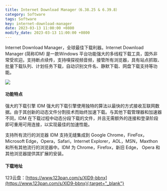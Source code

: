 ```yaml
---
title: Internet Download Manager（6.38.25 & 6.39.8）
category: Software
tags: Software
key: internet-download-manager
date: 2023-03-13 11:00:00 +0800
modify_date: 2023-03-13 11:00:00 +0800
---
```


Internet Download Manager，全球最佳下载利器。Internet Download Manager (简称IDM) 是一款Windows 平台功能强大的多线程下载工具，国外非常受欢迎。支持断点续传，支持嗅探视频音频，接管所有浏览器，具有站点抓取、批量下载队列、计划任务下载，自动识别文件名、静默下载、网盘下载支持等功能。

<!--more-->

![](https://nanlon.gitee.io/images/2023-03-13_internet-download-manager-01.png)

#### 功能特点

强大的下载引擎
IDM 强大的下载引擎使用独特的算法以最快的方式接收互联网数据。由于其创新的动态文件分割技术而始终加速下载。与其他下载管理器和加速器不同，IDM 在下载过程中动态分段下载的文件，并且无需额外的连接和登录阶段即可重用可用连接，以实现最佳的加速性能。

支持所有流行的浏览器
IDM 支持无缝集成到 Google Chrome，FireFox，Microsoft Edge，Opera，Safari，Internet Explorer，AOL，MSN，Maxthon 和所有其他流行的浏览器中。IDM 为 Chrome，Firefox，新旧 Edge， Opera 和其他浏览器提供其扩展的安装。

#### 下载地址

123云盘：[https://www.123pan.com/s/XlD9-bbnx](https://www.123pan.com/s/XlD9-bbnx){:target="_blank"}